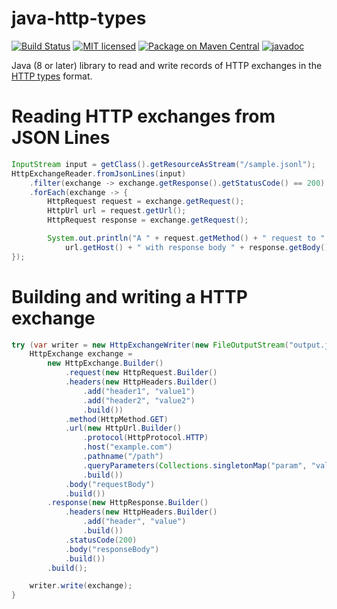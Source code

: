 # java-http-types
[![Build Status](https://github.com/Meeshkan/java-http-types/workflows/Java%20CI/badge.svg)](https://github.com/Meeshkan/java-http-types/actions?query=workflow%3A%22Java+CI%22)
[![MIT licensed](http://img.shields.io/:license-MIT-blue.svg)](LICENSE)
[![Package on Maven Central](https://img.shields.io/maven-central/v/com.meeshkan/http-types)](https://search.maven.org/artifact/com.meeshkan/http-types/)
[![javadoc](https://www.javadoc.io/badge/com.meeshkan/http-types.svg)](https://www.javadoc.io/doc/com.meeshkan/http-types)

Java (8 or later) library to read and write records of HTTP exchanges in the [HTTP types](https://meeshkan.github.io/http-types/) format.

# Reading HTTP exchanges from JSON Lines
```java
InputStream input = getClass().getResourceAsStream("/sample.jsonl");
HttpExchangeReader.fromJsonLines(input)
    .filter(exchange -> exchange.getResponse().getStatusCode() == 200)
    .forEach(exchange -> {
        HttpRequest request = exchange.getRequest();
        HttpUrl url = request.getUrl();
        HttpRequest response = exchange.getRequest();

        System.out.println("A " + request.getMethod() + " request to " +
            url.getHost() + " with response body " + response.getBody());
});
```

# Building and writing a HTTP exchange
```java
try (var writer = new HttpExchangeWriter(new FileOutputStream("output.jsonl"))) {
    HttpExchange exchange =
        new HttpExchange.Builder()
            .request(new HttpRequest.Builder()
            .headers(new HttpHeaders.Builder()
                .add("header1", "value1")
                .add("header2", "value2")
                .build())
            .method(HttpMethod.GET)
            .url(new HttpUrl.Builder()
                .protocol(HttpProtocol.HTTP)
                .host("example.com")
                .pathname("/path")
                .queryParameters(Collections.singletonMap("param", "value"))
                .build())
            .body("requestBody")
            .build())
        .response(new HttpResponse.Builder()
            .headers(new HttpHeaders.Builder()
                .add("header", "value")
                .build())
            .statusCode(200)
            .body("responseBody")
            .build())
        .build();

    writer.write(exchange);
}
```
